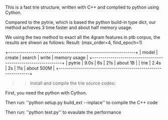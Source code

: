 
This is a fast trie structure, written with C++ and compiled to python using Cython.

Compared to the pytrie, which is based the python build-in type dict, 
our method achieves 3 time faster and about half memory usage.

We using the two method to exact all the 4gram features in ptb corpus,
the results are shwon as follows:
Result: (max_order=4, find_epoch=1)

+---------------------------------------------------------------+
|  model       |  create  |  search  |  write  |  memory usage  |
+---------------------------------------------------------------+
|  pytrie      |     9.0s |     6s   |    21s  |    about 1B    |
|  trie        |     2.4s |     2s   |    11s  |    about 500M  |
+---------------------------------------------------------------+



>> Install and compile the trie source codes:

First, you need the python with Cython.

Then run: ''python setup.py build_ext --inplace'' to compile the C++ code

Then run: ''python test.py'' to evaulate the performance




